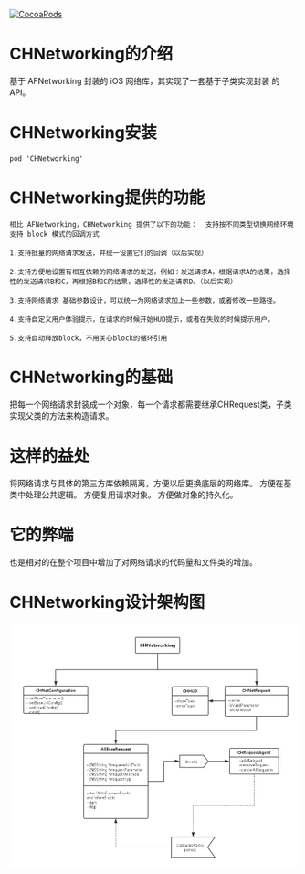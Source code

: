 [![CocoaPods](https://cocoapod-badges.herokuapp.com/v/CHNetworking/badge.svg)](http://www.cocoapods.org/?q=CHNetworking)

# CHNetworking的介绍
基于 AFNetworking 封装的 iOS 网络库，其实现了一套基于子类实现封装 的 API。

# CHNetworking安装

```
pod 'CHNetworking'

```

# CHNetworking提供的功能

```
相比 AFNetworking，CHNetworking 提供了以下的功能：  支持按不同类型切换网络环境 支持 block 模式的回调方式

1.支持批量的网络请求发送，并统一设置它们的回调（以后实现）

2.支持方便地设置有相互依赖的网络请求的发送，例如：发送请求A，根据请求A的结果，选择性的发送请求B和C，再根据B和C的结果，选择性的发送请求D。（以后实现） 

3.支持网络请求 基础参数设计，可以统一为网络请求加上一些参数，或者修改一些路径。

4.支持自定义用户体验提示，在请求的时候开始HUD提示，或者在失败的时候提示用户。 

5.支持自动释放block，不用关心block的循环引用
```

# CHNetworking的基础
把每一个网络请求封装成一个对象，每一个请求都需要继承CHRequest类，子类实现父类的方法来构造请求。  

# 这样的益处
将网络请求与具体的第三方库依赖隔离，方便以后更换底层的网络库。 
方便在基类中处理公共逻辑。 方便复用请求对象。 
方便做对象的持久化。 

# 它的弊端
也是相对的在整个项目中增加了对网络请求的代码量和文件类的增加。

# CHNetworking设计架构图
 ![image](https://github.com/chausson/CHNetworking/blob/master/CHNetworkingDesgin.png)
   
